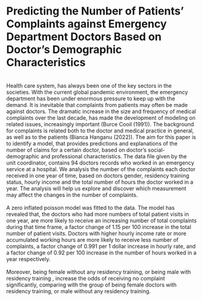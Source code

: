 # Predicting the Number of Patients’ Complaints against Emergency Department Doctors Based on Doctor’s Demographic Characteristics
<br>
Health care system, has always been one of the key sectors in the societies. With the current global pandemic
environment, the emergency department has been under enormous pressure to keep up with the demand.
It is inevitable that complaints from patients may often be made against doctors. The dramatic increase in
the size and frequency of medical complaints over the last decade, has made the development of modeling
on related issues, increasingly important (Burce Cooil (1991)). The background for complaints is related
both to the doctor and medical practice in general, as well as to the patients (Bianca Hanganu (2022)).
The aim for this paper is to identify a model, that provides predictions and explanations of the number
of claims for a certain doctor, based on doctor’s social-demographic and professional characteristics. The
data file given by the unit coordinator, contains 94 doctors records who worked in an emergency service at
a hospital. We analysis the number of the complaints each doctor received in one year of time, based on
doctors gender, residency training status, hourly income and the total number of hours the doctor worked
in a year. The analysis will help us explore and discover which measurement may affect the changes in the
number of complaints.<br>
<br>
A zero inflated poisson model was fitted to the data. The model has revealed that, the doctors who had
more numbers of total patient visits in one year, are more likely to receive an increasing number of total
complaints during that time frame, a factor change of 1.15 per 100 increase in the total number of patient
visits. Doctors with higher hourly income rate or more accumulated working hours are more likely to receive
less number of complaints, a factor change of 0.991 per 1 dollar increase in hourly rate, and a factor change
of 0.92 per 100 increase in the number of hours worked in a year respectively.<br>
<br>
Moreover, being female without any residency training, or being male with residency training , increase the
odds of receiving no complaint significantly, comparing with the group of being female doctors with residency
training, or male without any residency training.
